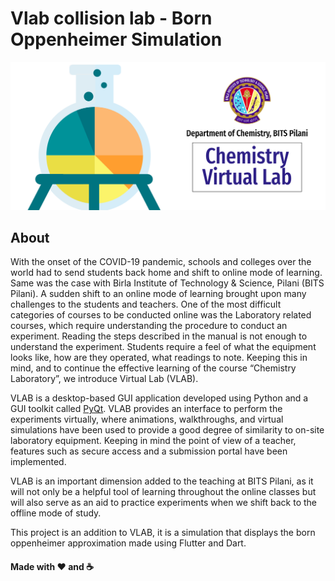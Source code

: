 # Vlab collision lab - Born Oppenheimer Simulation

![Banner Image](https://github.com/abhishekspeer/Virtual-Lab/blob/main/banner.png)

## About

With the onset of the COVID-19 pandemic, schools and colleges over the world had to send students back home and shift to online mode of learning. Same was the case with Birla Institute of Technology & Science, Pilani (BITS Pilani). A sudden shift to an online mode of learning brought upon many challenges to the students and teachers. One of the most difficult categories of courses to be conducted online was the Laboratory related courses, which require understanding the procedure to conduct an experiment. Reading the steps described in the manual is not enough to understand the experiment. Students require a feel of what the equipment looks like, how are they operated, what readings to note. Keeping this in mind, and to continue the effective learning of the course “Chemistry Laboratory”, we introduce Virtual Lab (VLAB).
 
VLAB is a desktop-based GUI application developed using Python and a GUI toolkit called [PyQt](https://pypi.org/project/PyQt5/). VLAB provides an interface to perform the experiments virtually, where animations, walkthroughs, and virtual simulations have been used to provide a good degree of similarity to on-site laboratory equipment. Keeping in mind the point of view of a teacher, features such as secure access and a submission portal have been implemented.

VLAB is an important dimension added to the teaching at BITS Pilani, as it will not only be a helpful tool of learning throughout the online classes but will also serve as an aid to practice experiments when we shift back to the offline mode of study.

This project is an addition to VLAB, it is a simulation that displays the born oppenheimer approximation made using Flutter and Dart.

#### Made with :heart: and :coffee:


